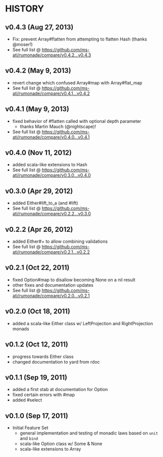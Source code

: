 # HISTORY

## v0.4.3 (Aug 27, 2013)

  - Fix: prevent Array#flatten from attempting to flatten Hash (thanks @moser!)
  - See full list @ https://github.com/ms-ati/rumonade/compare/v0.4.2...v0.4.3

## v0.4.2 (May 9, 2013)

  - revert change which confused Array#map with Array#flat_map
  - See full list @ https://github.com/ms-ati/rumonade/compare/v0.4.1...v0.4.2

## v0.4.1 (May 9, 2013)

  - fixed behavior of #flatten called with optional depth parameter
      - thanks Martin Mauch (@nightscape)!
  - See full list @ https://github.com/ms-ati/rumonade/compare/v0.4.0...v0.4.1

## v0.4.0 (Nov 11, 2012)

  - added scala-like extensions to Hash
  - See full list @ https://github.com/ms-ati/rumonade/compare/v0.3.0...v0.4.0

## v0.3.0 (Apr 29, 2012)

  - added Either#lift_to_a (and #lift)
  - See full list @ https://github.com/ms-ati/rumonade/compare/v0.2.2...v0.3.0

## v0.2.2 (Apr 26, 2012)

  - added Either#+ to allow combining validations
  - See full list @ https://github.com/ms-ati/rumonade/compare/v0.2.1...v0.2.2

## v0.2.1 (Oct 22, 2011)

  - fixed Option#map to disallow becoming None on a nil result
  - other fixes and documentation updates
  - See full list @ https://github.com/ms-ati/rumonade/compare/v0.2.0...v0.2.1

## v0.2.0 (Oct 18, 2011)

  - added a scala-like Either class w/ LeftProjection and RightProjection monads

## v0.1.2 (Oct 12, 2011)

  - progress towards Either class
  - changed documentation to yard from rdoc

## v0.1.1 (Sep 19, 2011)

  - added a first stab at documentation for Option
  - fixed certain errors with #map
  - added #select

## v0.1.0 (Sep 17, 2011)

  - Initial Feature Set
    - general implementation and testing of monadic laws based on `unit` and `bind`
    - scala-like Option class w/ Some & None
    - scala-like extensions to Array
